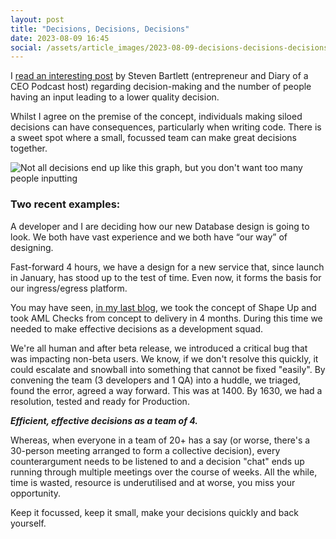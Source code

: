 ```yaml
---
layout: post
title: "Decisions, Decisions, Decisions"
date: 2023-08-09 16:45
social: /assets/article_images/2023-08-09-decisions-decisions-decisions/decision_chart.jpeg
---
```

I [read an interesting post](https://www.linkedin.com/feed/update/urn:li:activity:7094988211365568512?utm_source=share&utm_medium=member_desktop) by Steven Bartlett (entrepreneur and Diary of a CEO Podcast host) regarding decision-making and the number of people having an input leading to a lower quality decision.

Whilst I agree on the premise of the concept, individuals making siloed decisions can have consequences, particularly when writing code. There is a sweet spot where a small, focussed team can make great decisions together.

![Not all decisions end up like this graph, but you don't want too many people inputting]({{site.baseurl}}/assets/article_images/2023-08-09-decisions-decisions-decisions/decision_chart.jpeg)

### Two recent examples: 

A developer and I are deciding how our new Database design is going to look. We both have vast experience and we both have “our way” of designing.

Fast-forward 4 hours, we have a design for a new service that, since launch in January, has stood up to the test of time. Even now, it forms the basis for our ingress/egress platform.

You may have seen, [in my last blog](https://marcusr21.github.io/blog/2023/08/04/what-does-it-take-to-build-an-aml-solution.html), we took the concept of Shape Up and took AML Checks from concept to delivery in 4 months. During this time we needed to make effective decisions as a development squad.

We're all human and after beta release, we introduced a critical bug that was impacting non-beta users. We know, if we don't resolve this quickly, it could escalate and snowball into something that cannot be fixed "easily". 
By convening the team (3 developers and 1 QA) into a huddle, we triaged, found the error, agreed a way forward. This was at 1400. By 1630, we had a resolution, tested and ready for Production. 

**_Efficient, effective decisions as a team of 4._**

Whereas, when everyone in a team of 20+ has a say (or worse, there's a 30-person meeting arranged to form a collective decision), every counterargument needs to be listened to and a decision "chat" ends up running through multiple meetings over the course of weeks. All the while, time is wasted, resource is underutilised and at worse, you miss your opportunity.

Keep it focussed, keep it small, make your decisions quickly and back yourself.